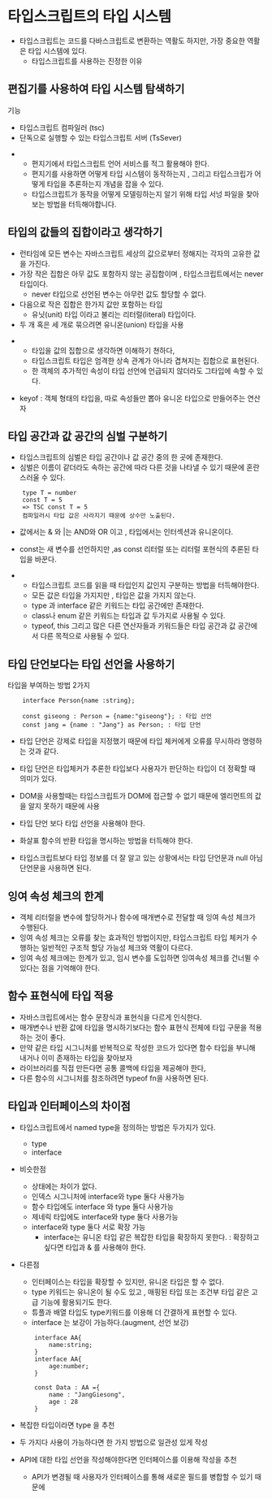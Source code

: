 # 타입스크립트의 타입 시스템
- 타입스크립트는 코드를 다바스크립트로 변환하는 역활도 하지만, 가장 중요한 역활은 타입 시스템에 있다.
    - 타입스크립트를 사용하는 진정한 이유

## 편집기를 사용하여 타입 시스템 탐색하기 
기능
- 타입스크립트 컴파일러 (tsc)
- 단독으로 실행할 수 있는 타입스크립트 서버 (TsSever)

* 
    * 편지기에서 타입스크립트 언어 서비스를 적그 활용해야 한다.
    * 편지기를 사용하면 어떻게 타입 시스템이 동작하는지 , 그리고 타입스크립가 어떻게 타입을 추론하는지 개념을 잡을 수 있다.
    * 타입스크립트가 동작을 어떻게 모델링하는지 알기 위해 타입 서넝 파일을 찾아보는 방법을 터득해야합니다.

## 타입의 값들의 집합이라고 생각하기
- 런타임에 모든 변수는 자바스크립트 세상의 값으로부터 정해지는 각자의 고유한 값을 가진다.
- 가장 작은 집합은 아무 값도 포함하지 않는 공집합이며 , 타입스크립트에서는 never 타입이다.
    - never 타입으로 선언된 변수는 아무런 값도 할당할 수 없다.
- 다음으로 작은 집합은 한가지 값만 포함하는 타입
    - 유닛(unit) 타입 이라고 불리는 리터럴(literal) 타입이다.
- 두 개 혹은 세 개로 묶으려면 유니온(union) 타입을 사용
* 
    * 타입을 값의 집합으로 생각하면 이해하기 쳔하다,
    * 타입스크립트 타입은 엄격한 상속 관계가 아니라 겹쳐지는 집합으로 표현된다.
    * 한 객체의 추가적인 속성이 타입 선언에 언급되지 않더라도 그타입에 속할 수 있다.

* keyof : 객체 형태의 타입을, 따로 속성들만 뽑아 유니온 타입으로 만들어주는 연산자

## 타입 공간과 값 공간의 심벌 구분하기  
- 타입스크립트의 심벌은 타입 공간이나 값 공간 중의 한 곳에 존재한다.
- 심벌은 이름이 같더라도 속하는 공간에 따라 다른 것을 나타낼 수 있기 때문에 혼란스러울 수 있다.
```
    type T = number
    const T = 5
    => TSC const T = 5
    컴파일러시 타입 값은 사라지기 때문에 상수만 노출된다.
```
* 값에서는 & 와 |는 AND와 OR 이고 , 타입에서는 인터섹션과 유니온이다.
* const는 새 변수를 선언하지만 ,as const 리터럴 또는 리터럴 포현식의 추론된 타입을 바꾼다.

* 
    * 타입스크립트 코드를 읽을 때 타입인지 값인지 구분하는 방법을 터득해야한다.
    * 모든 값은 타입을 가지지만 , 타입은 값을 가지지 않는다.
    * type 과 interface 같은 키워드는 타입 공간에만 존재한다.
    * class나 enum 같은 키워드는 타입과 값 두가지로 사용될 수 있다.
    * typeof, this 그리고 많은 다른 연산자들과 키워드들은 타입 공간과 값 공간에서 다른 목적으로 사용될 수 있다.

## 타입 단언보다는 타입 선언을 사용하기
타입을 부여하는 방법 2가지
```
    interface Person{name :string};
    
    const giseong : Person = {name:"giseong"}; : 타입 선언
    const jang = {name : "Jang"} as Person; : 타입 단언
```
* 타입 단언은 강제로 타입을 지정했기 때문에 타입 체커에게 오류를 무시하라 명령하는 것과 같다.
* 타입 단언은 타입체커가 추론한 타입보다 사용자가 판단하는 타입이 더 정확할 때 의미가 있다.
* DOM을 사용할때는 타입스크립트가 DOM에 접근할 수 없기 때문에 엘리먼트의 값을 알지 못하기 때문에 사용

* 타입 단언 보다 타입 선언을 사용해야 한다.
* 화살표 함수의 반환 타입을 명시하는 방법을 터득해야 한다.
* 타입스크립트보다 타입 정보를 더 잘 알고 있는 상황에서는 타입 단언문과 null 아님 단언문을 사용하면 된다.


## 잉여 속성 체크의 한계
* 객체 리터럴을 변수에 할당하거나 함수에 매개변수로 전달할 때 잉여 속성 체크가 수행된다.
* 잉여 속성 체크는 오류를 찾는 효과적인 방법이지만, 타입스크립트 타입 체커가 수행하는 일반적인 구조적 할당 가능성 체크와 역활이 다르다.
* 잉여 속성 체크에는 한계가 있고, 임시 변수를 도입하면 잉여속성 체크를 건너뛸 수 있다는 점을 기억해야 한다.

## 함수 표현식에 타입 적용
* 자바스크립트에서는 함수 문장식과 표현식을 다르게 인식한다.
* 매개변수나 반환 값에 타입을 명시하기보다는 함수 표현식 전체에 타입 구문을 적용하는 것이 좋다.
* 만약 같은 타입 시그니처를 반복적으로 작성한 코드가 있다면 함수 타입을 부니해 내거나 이미 존재하는 타입을 찾아보자
* 라이브러리를 직접 만든다면 공통 콜백에 타입을 제공해야 한다,
* 다른 함수의 시그니처를 참조하려면 typeof fn을 사용하면 된다.

## 타입과 인터페이스의 차이점
* 타입스크립트에서 named type을 정의하는 방법은 두가지가 있다.
    * type
    * interface
* 비슷한점
    * 상태에는 차이가 없다.
    * 인덱스 시그니처에 interface와 type 둘다 사용가능
    * 함수 타입에도 interface 와 type 둘다 사용가능
    * 제네릭 타입에도 interface와 type 둘다 사용가능
    * interface와 type 둘다 서로 확장 가능
        * interface는 유니온 타입 같은 복잡한 타입을 확장하지 못한다. : 확장하고 싶다면 타입과 & 를 사용해야 한다.

* 다른점
    * 인터페이스는 타입을 확장할 수 있지만, 유니온 타입은 할 수 없다.
    * type 키워드는 유니온이 될 수도 있고 , 매핑된 타입 또는 조건부 타입 같은 고급 기능에 활용되기도 한다.
    * 튜플과 배열 타입도 type키워드를 이용해 더 간결하게 표현할 수 있다.
    * interface 는 보강이 가능하다.(augment, 선언 보강)
    ```
        interface AA{
            name:string;
        }
        interface AA{
            age:number;
        }

        const Data : AA ={
            name : "JangGiesong",
            age : 28
        }
    ```

* 복잡한 타입이라면 type 을 추천
* 두 가지다 사용이 가능하다면 한 가지 방법으로 일관성 있게 작성
* API에 대한 타입 선언을 작성해야한다면 인터페이스를 이용해 작성을 추천
    * API가 변경될 때 사용자가 인터페이스를 통해 새로운 필드를 병합할 수 있기 때문에



